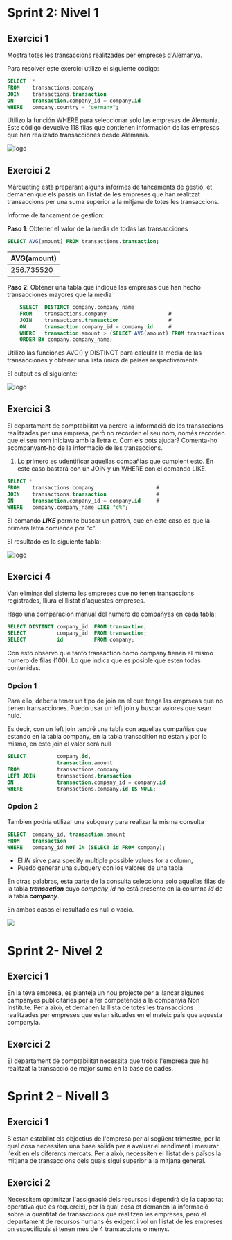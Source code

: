 
# Sprint 2: Nivel 1

## Exercici 1

Mostra totes les transaccions realitzades per empreses d'Alemanya.

Para resolver este exercici utilizo el siguiente código: 

```sql
SELECT 	*
FROM 	transactions.company					 
JOIN 	transactions.transaction                
ON      transaction.company_id = company.id
WHERE	company.country = "germany";			
```

Utilizo la función WHERE para seleccionar solo las empresas de Alemania.
Este código devuelve 118 filas que contienen información de las empresas que han realizado transacciones desde Alemania.

![logo](files_sprin2\S2N1E1.png)

</details>

## Exercici 2

Màrqueting està preparant alguns informes de tancaments de gestió, et demanen que els passis un llistat de les empreses que han realitzat transaccions per una suma superior a la mitjana de totes les transaccions.

Informe de tancament de gestion: 

**Paso 1**: Obtener el valor de la media de todas las transacciones

```sql
SELECT AVG(amount) FROM transactions.transaction;
```

|AVG(amount)|
|-----------|
|256.735520|


**Paso 2**: Obtener una tabla que indique las empresas que han hecho transacciones mayores que la media

```sql
	SELECT 	DISTINCT company.company_name
	FROM 	transactions.company					# 
	JOIN 	transactions.transaction				# 
	ON		transaction.company_id = company.id		# 
	WHERE	transaction.amount > (SELECT AVG(amount) FROM transactions.transaction)
    ORDER BY company.company_name;
```

Utilizo las funciones AVG() y DISTINCT para calcular la media de las transacciones y obtener una lista única de países respectivamente.

El output es el siguiente:

![logo](files_sprin2\S2N1E2.png)


## Exercici 3

El departament de comptabilitat va perdre la informació de les transaccions realitzades per una empresa, però no recorden el seu nom, només recorden que el seu nom iniciava amb la lletra c. Com els pots ajudar? Comenta-ho acompanyant-ho de la informació de les transaccions.

1. Lo primero es udentificar aquellas compañias que cumplent esto. En este caso bastarà con un JOIN y un WHERE con el comando LIKE.

```sql 
SELECT *
FROM 	transactions.company					# 
JOIN 	transactions.transaction				# 
ON		transaction.company_id = company.id		# 
WHERE   company.company_name LIKE "c%"; 
```
El comando _**LIKE**_ permite buscar un patrón, que en este caso es que la primera letra comience por "c".

El resultado es la siguiente tabla: 

![logo](files_sprin2\S2N1E3.png)


## Exercici 4

Van eliminar del sistema les empreses que no tenen transaccions registrades, lliura el llistat d'aquestes empreses.

Hago una comparacion manual del numero de compañyas en cada tabla:  

```sql
SELECT DISTINCT company_id	FROM transaction;
SELECT          company_id	FROM transaction;
SELECT          id          FROM company;
```
Con esto observo que tanto transaction como company tienen el mismo numero de filas (100). Lo que indica que es posible que esten todas contenidas.

### Opcion 1

Para ello, deberia tener un tipo de join en el que tenga las emprseas que no tienen transacciones. Puedo usar un left join y buscar valores que sean nulo. 

Es decir, con un left join tendré una tabla con aquellas compañias que estando en la tabla company, en la tabla transacition no estan y por lo mismo, en este join el valor será null

```sql
SELECT          company.id, 
                transaction.amount
FROM            transactions.company						
LEFT JOIN       transactions.transaction		 
ON              transaction.company_id = company.id		
WHERE           transactions.company.id IS NULL;
```

### Opcion 2
Tambien podría utilizar una subquery para realizar la misma consulta

```sql
SELECT	company_id, transaction.amount
FROM	transaction
WHERE	company_id NOT IN (SELECT id FROM company);
```
- El _IN_ sirve para specify multiple possible values for a column, 
- Puedo generar una subquery con los valores de una tabla

En otras palabras, esta parte de la consulta selecciona solo aquellas filas de la tabla _**transaction**_ cuyo _company_id_ no está presente en la columna _id_ de la tabla _**company**_.

En ambos casos el resultado es null o vacio.


![](files_sprin2/S2N1E4.png)


# Sprint 2- Nivel 2
## Exercici 1

En la teva empresa, es planteja un nou projecte per a llançar algunes campanyes publicitàries per a fer competència a la companyia Non Institute. Per a això, et demanen la llista de totes les transaccions realitzades per empreses que estan situades en el mateix país que aquesta companyia.


## Exercici 2
El departament de comptabilitat necessita que trobis l'empresa que ha realitzat la transacció de major suma en la base de dades.


# Sprint 2 - Nivell 3
## Exercici 1
S'estan establint els objectius de l'empresa per al següent trimestre, per la qual cosa necessiten una base sòlida per a avaluar el rendiment i mesurar l'èxit en els diferents mercats. Per a això, necessiten el llistat dels països la mitjana de transaccions dels quals sigui superior a la mitjana general.





## Exercici 2
Necessitem optimitzar l'assignació dels recursos i dependrà de la capacitat operativa que es requereixi, per la qual cosa et demanen la informació sobre la quantitat de transaccions que realitzen les empreses, però el departament de recursos humans és exigent i vol un llistat de les empreses on especifiquis si tenen més de 4 transaccions o menys.